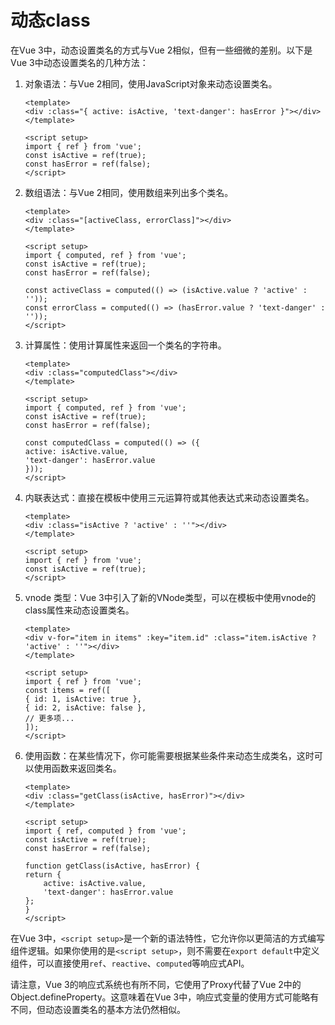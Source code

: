 # 动态class

在Vue 3中，动态设置类名的方式与Vue 2相似，但有一些细微的差别。以下是Vue 3中动态设置类名的几种方法：

1. 对象语法：与Vue 2相同，使用JavaScript对象来动态设置类名。

    ```vue
    <template>
    <div :class="{ active: isActive, 'text-danger': hasError }"></div>
    </template>

    <script setup>
    import { ref } from 'vue';
    const isActive = ref(true);
    const hasError = ref(false);
    </script>
    ```

2. 数组语法：与Vue 2相同，使用数组来列出多个类名。

    ```vue
    <template>
    <div :class="[activeClass, errorClass]"></div>
    </template>

    <script setup>
    import { computed, ref } from 'vue';
    const isActive = ref(true);
    const hasError = ref(false);

    const activeClass = computed(() => (isActive.value ? 'active' : ''));
    const errorClass = computed(() => (hasError.value ? 'text-danger' : ''));
    </script>
    ```

3. 计算属性：使用计算属性来返回一个类名的字符串。

    ```vue
    <template>
    <div :class="computedClass"></div>
    </template>

    <script setup>
    import { computed, ref } from 'vue';
    const isActive = ref(true);
    const hasError = ref(false);

    const computedClass = computed(() => ({
    active: isActive.value,
    'text-danger': hasError.value
    }));
    </script>
    ```

4. 内联表达式：直接在模板中使用三元运算符或其他表达式来动态设置类名。

    ```vue
    <template>
    <div :class="isActive ? 'active' : ''"></div>
    </template>

    <script setup>
    import { ref } from 'vue';
    const isActive = ref(true);
    </script>
    ```

5. vnode 类型：Vue 3中引入了新的VNode类型，可以在模板中使用vnode的class属性来动态设置类名。

    ```vue
    <template>
    <div v-for="item in items" :key="item.id" :class="item.isActive ? 'active' : ''"></div>
    </template>

    <script setup>
    import { ref } from 'vue';
    const items = ref([
    { id: 1, isActive: true },
    { id: 2, isActive: false },
    // 更多项...
    ]);
    </script>
    ```

6. 使用函数：在某些情况下，你可能需要根据某些条件来动态生成类名，这时可以使用函数来返回类名。

    ```vue
    <template>
    <div :class="getClass(isActive, hasError)"></div>
    </template>

    <script setup>
    import { ref, computed } from 'vue';
    const isActive = ref(true);
    const hasError = ref(false);

    function getClass(isActive, hasError) {
    return {
        active: isActive.value,
        'text-danger': hasError.value
    };
    }
    </script>
    ```

在Vue 3中，`<script setup>`是一个新的语法特性，它允许你以更简洁的方式编写组件逻辑。如果你使用的是`<script setup>`，则不需要在`export default`中定义组件，可以直接使用`ref`、`reactive`、`computed`等响应式API。

请注意，Vue 3的响应式系统也有所不同，它使用了Proxy代替了Vue 2中的Object.defineProperty。这意味着在Vue 3中，响应式变量的使用方式可能略有不同，但动态设置类名的基本方法仍然相似。
